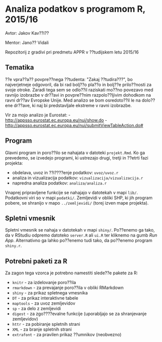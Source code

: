# Analiza podatkov s programom R, 2015/16

Avtor: Jakov Kav??i??

Mentor: Jano?? Vidali

Repozitorij z gradivi pri predmetu APPR v ??tudijskem letu 2015/16
## Tematika

??e vpra??a?? povpre??nega ??tudenta: "Zakaj ??tudira???", bo najverjetneje odgovoril, da bi rad bolj??o pla??o in bolj??e prilo??nosti za svoje otroke. Zaradi tega sem se odlo??il raziskati mo??no povezavo med ravnijo izobrazbe v dr??avi in povpre??nim razpolo??ljivim dohodkom na ravni dr??av Evropske Unije. Med analizo se bom osredoto??il le na dolo??ene dr??ave, ki naj bi predstavljale ekstreme v ravni izobrazbe.

Vir za mojo analizo je Eurostat:
-http://appsso.eurostat.ec.europa.eu/nui/show.do
-http://appsso.eurostat.ec.europa.eu/nui/submitViewTableAction.do#


## Program

Glavni program in poro??ilo se nahajata v datoteki `projekt.Rmd`. Ko ga prevedemo,
se izvedejo programi, ki ustrezajo drugi, tretji in ??etrti fazi projekta:

* obdelava, uvoz in ??i????enje podatkov: `uvoz/uvoz.r`
* analiza in vizualizacija podatkov: `vizualizacija/vizualizacija.r`
* napredna analiza podatkov: `analiza/analiza.r`

Vnaprej pripravljene funkcije se nahajajo v datotekah v mapi `lib/`. Podatkovni
viri so v mapi `podatki/`. Zemljevidi v obliki SHP, ki jih program pobere, se
shranijo v mapo `../zemljevidi/` (torej izven mape projekta).

## Spletni vmesnik

Spletni vmesnik se nahaja v datotekah v mapi `shiny/`. Po??enemo ga tako, da v
RStudiu odpremo datoteko `server.R` ali `ui.R` ter kliknemo na gumb *Run App*.
Alternativno ga lahko po??enemo tudi tako, da po??enemo program `shiny.r`.

## Potrebni paketi za R

Za zagon tega vzorca je potrebno namestiti slede??e pakete za R:

* `knitr` - za izdelovanje poro??ila
* `rmarkdown` - za prevajanje poro??ila v obliki RMarkdown
* `shiny` - za prikaz spletnega vmesnika
* `DT` - za prikaz interaktivne tabele
* `maptools` - za uvoz zemljevidov
* `sp` - za delo z zemljevidi
* `digest` - za zgo????evalne funkcije (uporabljajo se za shranjevanje zemljevidov)
* `httr` - za pobiranje spletnih strani
* `XML` - za branje spletnih strani
* `extrafont` - za pravilen prikaz ??umnikov (neobvezno)

